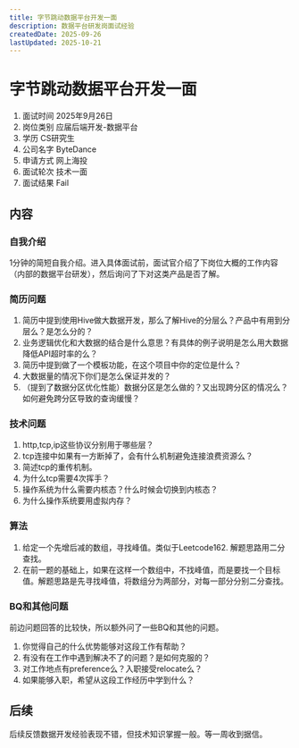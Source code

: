 ```yaml
---
title: 字节跳动数据平台开发一面
description: 数据平台研发岗面试经验
createdDate: 2025-09-26
lastUpdated: 2025-10-21
---
```

# 字节跳动数据平台开发一面
1. 面试时间 2025年9月26日
2. 岗位类别 应届后端开发-数据平台
3. 学历 CS研究生
4. 公司名字 ByteDance
5. 申请方式 网上海投
6. 面试轮次 技术一面
7. 面试结果 Fail

## 内容

### 自我介绍
1分钟的简短自我介绍。进入具体面试前，面试官介绍了下岗位大概的工作内容（内部的数据平台研发），然后询问了下对这类产品是否了解。

### 简历问题
1. 简历中提到使用Hive做大数据开发，那么了解Hive的分层么？产品中有用到分层么？是怎么分的？
2. 业务逻辑优化和大数据的结合是什么意思？有具体的例子说明是怎么用大数据降低API超时率的么？
3. 简历中提到做了一个模板功能，在这个项目中你的定位是什么？
4. 大数据量的情况下你们是怎么保证并发的？
5. （提到了数据分区优化性能）数据分区是怎么做的？又出现跨分区的情况么？如何避免跨分区导致的查询缓慢？

### 技术问题
1. http,tcp,ip这些协议分别用于哪些层？
2. tcp连接中如果有一方断掉了，会有什么机制避免连接浪费资源么？
3. 简述tcp的重传机制。
4. 为什么tcp需要4次挥手？
5. 操作系统为什么需要内核态？什么时候会切换到内核态？
6. 为什么操作系统要用虚拟内存？

### 算法
1. 给定一个先增后减的数组，寻找峰值。类似于Leetcode162. 解题思路用二分查找。
2. 在前一题的基础上，如果在这样一个数组中，不找峰值，而是要找一个目标值。解题思路是先寻找峰值，将数组分为两部分，对每一部分分别二分查找。

### BQ和其他问题
前边问题回答的比较快，所以额外问了一些BQ和其他的问题。
1. 你觉得自己的什么优势能够对这段工作有帮助？
2. 有没有在工作中遇到解决不了的问题？是如何克服的？
3. 对工作地点有preference么？入职接受relocate么？
4. 如果能够入职，希望从这段工作经历中学到什么？

## 后续
后续反馈数据开发经验表现不错，但技术知识掌握一般。等一周收到据信。